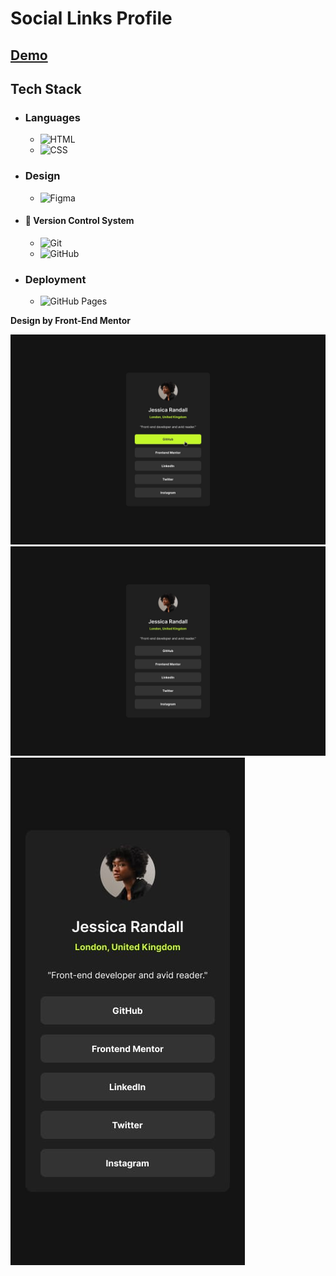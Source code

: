 # Social Links Profile

## [Demo](https://mahmoud-abuyoussef.github.io/Social_Links_Profile/)

## Tech Stack

- ### Languages

  - ![HTML](https://img.shields.io/badge/HTML-%23E34F26.svg?logo=html5&logoColor=white)
  - ![CSS](https://img.shields.io/badge/CSS-1572B6?logo=css3&logoColor=fff)

- ### Design

  - ![Figma](https://img.shields.io/badge/Figma-F24E1E?logo=figma&logoColor=white)

- #### 🔖 Version Control System

  - ![Git](https://img.shields.io/badge/Git-F05032?logo=git&logoColor=fff)
  - ![GitHub](https://img.shields.io/badge/GitHub-%23121011.svg?logo=github&logoColor=white)

- ### Deployment
  - ![GitHub Pages](https://img.shields.io/badge/GitHub%20Pages-121013?logo=github&logoColor=white)

**Design by Front-End Mentor**

![Active States Design](https://github.com/mahmoud-abuyoussef/Social_Links_Profile/blob/main/design/active-states.png)
![Desktop Design](https://github.com/mahmoud-abuyoussef/Social_Links_Profile/blob/main/design/desktop.png)
![Mobile Design](https://github.com/mahmoud-abuyoussef/Social_Links_Profile/blob/main/design/mobile.png)

